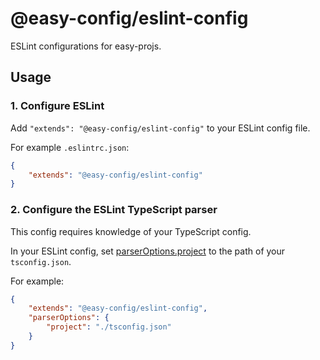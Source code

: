 # @easy-config/eslint-config

ESLint configurations for easy-projs.

## Usage
### 1. Configure ESLint

Add `"extends": "@easy-config/eslint-config"` to your ESLint config file.

For example `.eslintrc.json`:
```json
{
    "extends": "@easy-config/eslint-config"
}
```

### 2. Configure the ESLint TypeScript parser

This config requires knowledge of your TypeScript config.

In your ESLint config, set [parserOptions.project] to the path of your `tsconfig.json`.

For example:
```json
{
    "extends": "@easy-config/eslint-config",
    "parserOptions": {
        "project": "./tsconfig.json"
    }
}
```

[parserOptions.project]: https://github.com/typescript-eslint/typescript-eslint/tree/master/packages/parser#parseroptionsproject
